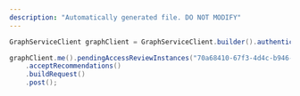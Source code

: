 ```yaml
---
description: "Automatically generated file. DO NOT MODIFY"
---
```

<!-- markdownlint-disable MD041 -->

```java
GraphServiceClient graphClient = GraphServiceClient.builder().authenticationProvider( authProvider ).buildClient();

graphClient.me().pendingAccessReviewInstances("70a68410-67f3-4d4c-b946-6989e050be19")
    .acceptRecommendations()
    .buildRequest()
    .post();
```
